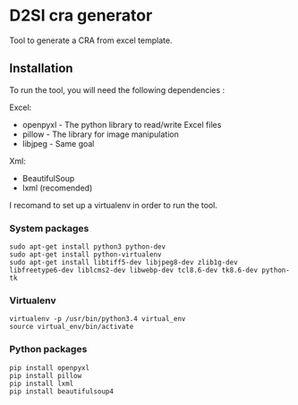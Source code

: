 # D2SI cra generator

Tool to generate a CRA from excel template.

## Installation

To run the tool, you will need the following dependencies :

Excel:
 * openpyxl - The python library to read/write Excel files
 * pillow - The library for image manipulation
 * libjpeg - Same goal

Xml:
 * BeautifulSoup
 * lxml (recomended)

I recomand to set up a virtualenv in order to run the tool.

### System packages

```
sudo apt-get install python3 python-dev
sudo apt-get install python-virtualenv
sudo apt-get install libtiff5-dev libjpeg8-dev zlib1g-dev libfreetype6-dev liblcms2-dev libwebp-dev tcl8.6-dev tk8.6-dev python-tk
```

### Virtualenv

```
virtualenv -p /usr/bin/python3.4 virtual_env
source virtual_env/bin/activate
```

### Python packages

```
pip install openpyxl
pip install pillow
pip install lxml
pip install beautifulsoup4
```
